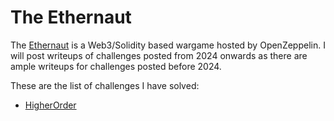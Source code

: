 # The Ethernaut

The [Ethernaut](https://ethernaut.openzeppelin.com/) is a Web3/Solidity based wargame hosted by OpenZeppelin. I will post writeups of challenges posted from 2024 onwards as there are ample writeups for challenges posted before 2024.

These are the list of challenges I have solved:

- [HigherOrder](./higher-order/README.md)

